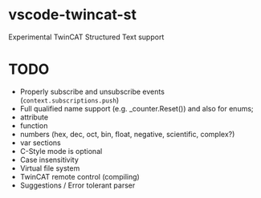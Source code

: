 # vscode-twincat-st
Experimental TwinCAT Structured Text support

# TODO
- Properly subscribe and unsubscribe events (`context.subscriptions.push`)
- Full qualified name support (e.g. _counter.Reset()) and also for enums;
- attribute
- function
- numbers (hex, dec, oct, bin, float, negative, scientific, complex?)
- var sections
- C-Style mode is optional
- Case insensitivity
- Virtual file system
- TwinCAT remote control (compiling)
- Suggestions / Error tolerant parser